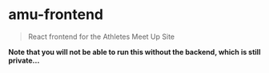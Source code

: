 # amu-frontend
> React frontend for the Athletes Meet Up Site

__Note that you will not be able to run this without the backend, which is still private...__